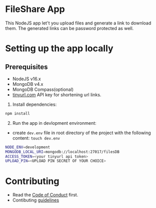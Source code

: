 # FileShare App
This NodeJS app let't you upload files and generate a link to download them.
The generated links can be password protected as well.

# Setting up the app locally
## Prerequisites
- NodeJS v16.x
- MongoDB v4.x
- MongoDB Compass(optional)
- [tinyurl.com](https://tinyurl.com/) API key for shortening url links.

1. Install dependencies:
```sh
npm install
```

2. Run the app in devlopment environment:
- create ```dev.env``` file in root directory of the project with the following content:
```touch dev.env```
```sh
NODE_ENV=development
MONGODB_LOCAL_URI=mongodb://localhost:27017/filesDB
ACCESS_TOKEN=<your tinyurl api token>
UPLOAD_PIN=<UPLOAD PIN SECRET OF YOUR CHOICE>
```

# Contributing
- Read the [Code of Conduct](./docs/code-of-conduct.md) first.
- Contibuting [guidelines](./docs/contributing/contributing.md)

